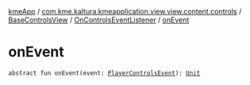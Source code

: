 [kmeApp](../../../index.md) / [com.kme.kaltura.kmeapplication.view.view.content.controls](../../index.md) / [BaseControlsView](../index.md) / [OnControlsEventListener](index.md) / [onEvent](./on-event.md)

# onEvent

`abstract fun onEvent(event: `[`PlayerControlsEvent`](../../-player-controls-event/index.md)`): `[`Unit`](https://kotlinlang.org/api/latest/jvm/stdlib/kotlin/-unit/index.html)